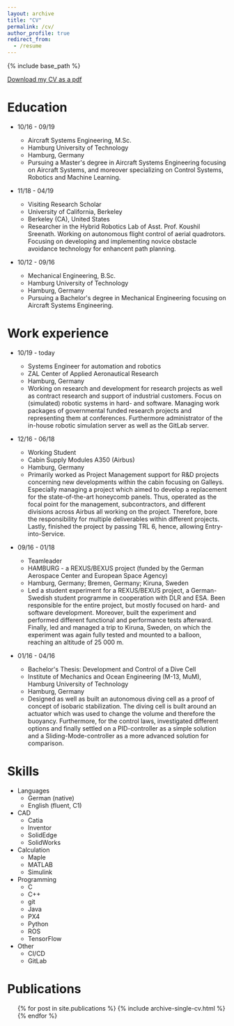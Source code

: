 ```yaml
---
layout: archive
title: "CV"
permalink: /cv/
author_profile: true
redirect_from:
  - /resume
---
```


{% include base_path %}

[Download my CV as a pdf](https://www.jmlan.ge/files/CV.pdf)

Education
======

* 10/16 - 09/19
  * Aircraft Systems Engineering, M.Sc.
  * Hamburg University of Technology
  * Hamburg, Germany
  * Pursuing a Master's degree in Aircraft Systems Engineering focusing on Aircraft Systems, and moreover specializing on Control Systems, Robotics and Machine Learning.

* 11/18 - 04/19
  * Visiting Research Scholar
  * University of California, Berkeley
  * Berkeley (CA), United States
  * Researcher in the Hybrid Robotics Lab of Asst. Prof. Koushil Sreenath. Working on autonomous flight control of aerial quadrotors. Focusing on developing and implementing novice obstacle avoidance technology for enhancent path planning.

* 10/12 - 09/16
  * Mechanical Engineering, B.Sc.
  * Hamburg University of Technology
  * Hamburg, Germany
  * Pursuing a Bachelor's degree in Mechanical Engineering focusing on Aircraft Systems Engineering.

Work experience
======

* 10/19 - today
  * Systems Engineer for automation and robotics
  * ZAL Center of Applied Aeronautical Research
  * Hamburg, Germany
  * Working on research and development for research projects as well as contract research and support of industrial customers. Focus on (simulated) robotic systems in hard- and software. Managing work packages of governmental funded research projects and representing them at conferences. Furthermore administrator of the in-house robotic simulation server as well as the GitLab server.

* 12/16 - 06/18
  * Working Student
  * Cabin Supply Modules A350 (Airbus)
  * Hamburg, Germany
  * Primarily worked as Project Management support for R&D projects concerning new developments within the cabin focusing on Galleys. Especially managing a project which aimed to develop a replacement for the state-of-the-art honeycomb panels. Thus, operated as the focal point for the management, subcontractors, and different divisions across Airbus all working on the project. Therefore, bore the responsibility for multiple deliverables within different projects. Lastly, finished the project by passing TRL 6, hence, allowing Entry-into-Service.

* 09/16 - 01/18
  * Teamleader
  * HAMBURG - a REXUS/BEXUS project (funded by the German Aerospace Center and European Space Agency)
  * Hamburg, Germany; Bremen, Germany; Kiruna, Sweden
  * Led a student experiment for a REXUS/BEXUS project, a German-Swedish student programme in cooperation with DLR and ESA. Been responsible for the entire project, but mostly focused on hard- and software development. Moreover, built the experiment and performed different functional and performance tests afterward. Finally, led and managed a trip to Kiruna, Sweden, on which the experiment was again fully tested and mounted to a balloon, reaching an altitude of 25 000 m.

* 01/16 - 04/16
  * Bachelor's Thesis: Development and Control of a Dive Cell
  * Institute of Mechanics and Ocean Engineering (M-13, MuM), Hamburg University of Technology
  * Hamburg, Germany
  * Designed as well as built an autonomous diving cell as a proof of concept of isobaric stabilization. The diving cell is built around an actuator which was used to change the volume and therefore the buoyancy. Furthermore, for the control laws, investigated different options and finally settled on a PID-controller as a simple solution and a Sliding-Mode-controller as a more advanced solution for comparison.

Skills
======

* Languages
  * German (native)
  * English (fluent, C1)
* CAD
  * Catia
  * Inventor
  * SolidEdge
  * SolidWorks
* Calculation
  * Maple
  * MATLAB
  * Simulink
* Programming
  * C
  * C++
  * git
  * Java
  * PX4
  * Python
  * ROS
  * TensorFlow
* Other
  * CI/CD
  * GitLab

Publications
======
  <ul>{% for post in site.publications %}
    {% include archive-single-cv.html %}
  {% endfor %}</ul>
